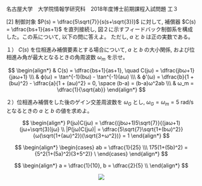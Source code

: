 名古屋大学　大学院情報学研究科　2018年度博士前期課程入試問題 工３

\[2] 制御対象 $P(s) = \dfrac{5\sqrt{7}}{s(s+\sqrt{3})}$ に対して, 補償器 $C(s) = \dfrac{bs+1}{as+1}$ を直列接続し, 図２に示すフィードバック制御系を構成した。この系について, 以下の問に答えよ。 ただし, $a$ と $b$ は正の実数である。

１） $C(s)$ を位相進み補償要素とする場合について, $a$ と $b$ の大小関係, および位相進み角が最大となるときの角周波数 $ω_m$ を示せ。

$$
    \begin{align*}
        & C(s) = \dfrac{bs+1}{as+1}, \quad C(jω) = \dfrac{jbω+1}{jaω+1} \\\
        & ϕ(ω) = \tan^{-1}(bω) - \tan^{-1}(aω) \\\
        & ϕ'(ω) = \dfrac{b}{1 + (bω)^2} - \dfrac{a}{1 + (aω)^2} = 0, \space (b-a) = (b-a)ω^2ab \\\
        & ω_m = \dfrac{1}{\sqrt{ab}}
    \end{align*}
$$

２）位相進み補償をした後のゲイン交差周波数を $ω_G$ とし, $ω_G = ω_m = 5$ rad/s となるときの $a$ と $b$ の値を求めよ。

$$
    \begin{align*}
        P(jω)C(jω) = \dfrac{(jbω+1)5\sqrt{7}}{(jaω+1)(jω+\sqrt{3})jω} \\
            |P(jω)C(jω)| = \dfrac{5\sqrt{7}\sqrt{1+(bω)^2}}{ω(\sqrt{1+(aω)^2})(\sqrt{3+ω^2})} = 1
    \end{align*}
$$

$$
    \begin{align*}
        \begin{cases} ab = \dfrac{1}{25} \\\ 175(1+(5b)^2) = {5^2(1+(5a)^2)(3+5^2)} \ \end{cases}
    \end{align*}
$$

$$
   \begin{align*}
        a = \dfrac{1}{10}, b = \dfrac{2}{5} \\
   \end{align*}
$$


<p align="center">
    <img src="https://gcdnb.pbrd.co/images/15TZbxaRFMew.png?o=1"/>
</p>
